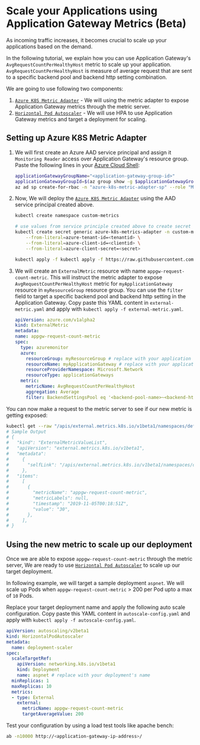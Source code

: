 # Scale your Applications using Application Gateway Metrics (Beta)

As incoming traffic increases, it becomes crucial to scale up your applications based on the demand.

In the following tutorial, we explain how you can use Application Gateway's `AvgRequestCountPerHealthyHost` metric to scale up your application. `AvgRequestCountPerHealthyHost` is measure of average request that are sent to a specific backend pool and backend http setting combination.

We are going to use following two components:

1. [`Azure K8S Metric Adapter`](https://github.com/Azure/azure-k8s-metrics-adapter) - We will using the metric adapter to expose Application Gateway metrics through the metric server.
1. [`Horizontal Pod Autoscaler`](https://docs.microsoft.com/en-us/azure/aks/concepts-scale#horizontal-pod-autoscaler) - We will use HPA to use Application Gateway metrics and target a deployment for scaling.

## Setting up Azure K8S Metric Adapter

1. We will first create an Azure AAD service principal and assign it `Monitoring Reader` access over Application Gateway's resource group. Paste the following lines in your [Azure Cloud Shell](https://shell.azure.com/):
    ```bash
    applicationGatewayGroupName="<application-gateway-group-id>"
    applicationGatewayGroupId=$(az group show -g $applicationGatewayGroupName -o tsv --query "id")
    az ad sp create-for-rbac -n "azure-k8s-metric-adapter-sp" --role "Monitoring Reader" --scopes applicationGatewayGroupId
    ```

1. Now, We will deploy the [`Azure K8S Metric Adapter`](https://github.com/Azure/azure-k8s-metrics-adapter) using the AAD service principal created above.

    ```bash
    kubectl create namespace custom-metrics

    # use values from service principle created above to create secret
    kubectl create secret generic azure-k8s-metrics-adapter -n custom-metrics \
        --from-literal=azure-tenant-id=<tenantid> \
        --from-literal=azure-client-id=<clientid> \
        --from-literal=azure-client-secret=<secret>

    kubectl apply -f kubectl apply -f https://raw.githubusercontent.com/Azure/azure-k8s-metrics-adapter/master/deploy/adapter.yaml -n custom-metrics
    ```

1. We will create an `ExternalMetric` resource with name `appgw-request-count-metric`. This will instruct the metric adapter to expose `AvgRequestCountPerHealthyHost` metric for `myApplicationGateway` resource in `myResourceGroup` resource group. You can use the `filter` field to target a specific backend pool and backend http setting in the Application Gateway. Copy paste this YAML content in `external-metric.yaml` and apply with `kubectl apply -f external-metric.yaml`.

    ```yaml
    apiVersion: azure.com/v1alpha2
    kind: ExternalMetric
    metadata:
    name: appgw-request-count-metric
    spec:
      type: azuremonitor
      azure:
        resourceGroup: myResourceGroup # replace with your application gateway's resource group name
        resourceName: myApplicationGateway # replace with your application gateway's name
        resourceProviderNamespace: Microsoft.Network
        resourceType: applicationGateways
      metric:
        metricName: AvgRequestCountPerHealthyHost
        aggregation: Average
        filter: BackendSettingsPool eq '<backend-pool-name>~<backend-http-setting-name>' # optional
    ```

You can now make a request to the metric server to see if our new metric is getting exposed:
```bash
kubectl get --raw "/apis/external.metrics.k8s.io/v1beta1/namespaces/default/appgw-request-count-metric"
# Sample Output
# {
#   "kind": "ExternalMetricValueList",
#   "apiVersion": "external.metrics.k8s.io/v1beta1",
#   "metadata":
#     {
#       "selfLink": "/apis/external.metrics.k8s.io/v1beta1/namespaces/default/appgw-request-count-metric",
#     },
#   "items":
#     [
#       {
#         "metricName": "appgw-request-count-metric",
#         "metricLabels": null,
#         "timestamp": "2019-11-05T00:18:51Z",
#         "value": "30",
#       },
#     ],
# }
```

## Using the new metric to scale up our deployment

Once we are able to expose `appgw-request-count-metric` through the metric server, We are ready to use [`Horizontal Pod Autoscaler`](https://docs.microsoft.com/en-us/azure/aks/concepts-scale#horizontal-pod-autoscaler) to scale up our target deployment.

In following example, we will target a sample deployment `aspnet`. We will scale up Pods when `appgw-request-count-metric` > 200 per Pod upto a max of `10` Pods.

Replace your target deployment name and apply the following auto scale configuration. Copy paste this YAML content in `autoscale-config.yaml` and apply with `kubectl apply -f autoscale-config.yaml`.
```yaml
apiVersion: autoscaling/v2beta1
kind: HorizontalPodAutoscaler
metadata:
  name: deployment-scaler
spec:
  scaleTargetRef:
    apiVersion: networking.k8s.io/v1beta1
    kind: Deployment
    name: aspnet # replace with your deployment's name
  minReplicas: 1
  maxReplicas: 10
  metrics:
  - type: External
    external:
      metricName: appgw-request-count-metric
      targetAverageValue: 200
```

Test your configuration by using a load test tools like apache bench:
```bash
ab -n10000 http://<application-gateway-ip-address>/
```